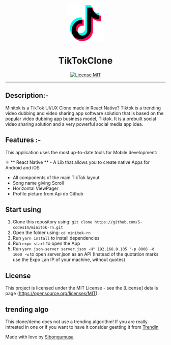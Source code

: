 <h1 align="center">
<br>
  <img src="./assets/tiktoklogo.png" alt="tiktoklogo" width="120">
<br>
<br>
TikTokClone
</h1>

<p align="center">
  <a href="https://opensource.org/licenses/MIT">
    <img src="https://img.shields.io/badge/License-MIT-blue.svg" alt="License MIT">
  </a>
</p>


<hr />

## Description:-


Minitok is a TikTok UI/UX Clone made in React Native? Tiktok is a trending video dubbing and video sharing app software solution that is based on the popular video dubbing app business model, Tiktok. It is a prebuilt social video sharing solution and a very powerful social media app idea.


## Features :-

This application uses the most up-to-date tools for Mobile development:

⚛️ ** React Native ** - A Lib that allows you to create native Apps for Android and iOS

- All components of the main TikTok layout
- Song name giving Scroll
- Horizontal ViewPager
- Profile picture from Api do Github

## Start using

1. Clone this repository using: `git clone https://github.com/S-codes14/minitok-rn.git`
2. Open the folder using: `cd minitok-rn` <br />
3. Run `yarn install` to install dependencies <br />
4. Run `expo start` to open the App
5. Run `yarn json-server server.json -H" 192.168.0.105 "-p 8000 -d 1000 -w` to open server.json as an API (Instead of the quotation marks use the Expo Lan IP of your machine, without quotes)

## License

This project is licensed under the MIT License - see the [License] details page (https://opensource.org/licenses/MIT).

## trending algo

This clone/demo does not use a trending algorithm! 
If you are really intrested in one or if you want to have it consider geetting it from [Trendin](https://github.com/S-codes14/Trendin)

Made with love by [Sibongumusa](https://s-lungelo.netlify.app)
